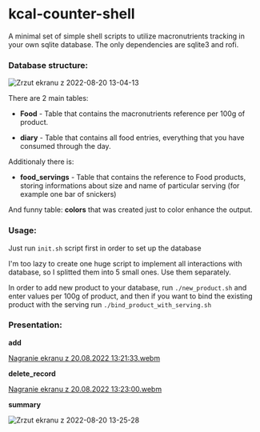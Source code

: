# kcal-counter-shell
A minimal set of simple shell scripts to utilize macronutrients tracking in your own sqlite database. The only dependencies are sqlite3 and rofi.

### Database structure:
![Zrzut ekranu z 2022-08-20 13-04-13](https://user-images.githubusercontent.com/85220613/185743286-95b046e1-c246-44ce-a648-6f6d9de01eda.png)

There are 2 main tables:

* **Food** - Table that contains the macronutrients reference per 100g of product.

* **diary** - Table that contains all food entries, everything that you have consumed through the day.

Additionaly there is:

* **food_servings** - Table that contains the reference to Food products, storing informations about size and name of particular serving (for example one bar of snickers)

And funny table: **colors** that was created just to color enhance the output.

### Usage:

Just run `init.sh` script first in order to set up the database

I'm too lazy to create one huge script to implement all interactions with database, so I splitted them into 5 small ones. Use them separately.

In order to add new product to your database, run `./new_product.sh` and enter values per 100g of product, and then if you want to bind the existing product with the serving run `./bind_product_with_serving.sh`

### Presentation:

**add**

[Nagranie ekranu z 20.08.2022 13:21:33.webm](https://user-images.githubusercontent.com/85220613/185743741-22c09ad3-4ed5-4049-a4a2-ca400164a55c.webm)

**delete_record**

[Nagranie ekranu z 20.08.2022 13:23:00.webm](https://user-images.githubusercontent.com/85220613/185743785-693f33c6-dee2-4f91-a492-3b1d53d76104.webm)

**summary**

![Zrzut ekranu z 2022-08-20 13-25-28](https://user-images.githubusercontent.com/85220613/185743835-33ae2bb1-efa5-4cc6-903e-1c4c3988d46c.png)
